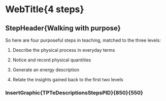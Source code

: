 # WebTitle{4 steps}

## StepHeader{Walking with purpose}

So here are four purposeful steps in teaching, matched to the three levels:

1. Describe the physical process in everyday terms

2. Notice and record physical quantities

3. Generate an energy description

4. Relate the insights gained back to the first two levels

### InsertGraphic{TPTeDescriptionsStepsPID}{850}{550}
